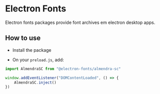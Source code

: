 # Electron Fonts

Electron fonts packages provide font archives em electron desktop apps.

## How to use

* Install the package

* On your `preload.js`, add:

```ts
import AlmendraSC from "@electron-fonts/almendra-sc"

window.addEventListener("DOMContentLoaded", () => {
    AlmendraSC.inject()
})
```